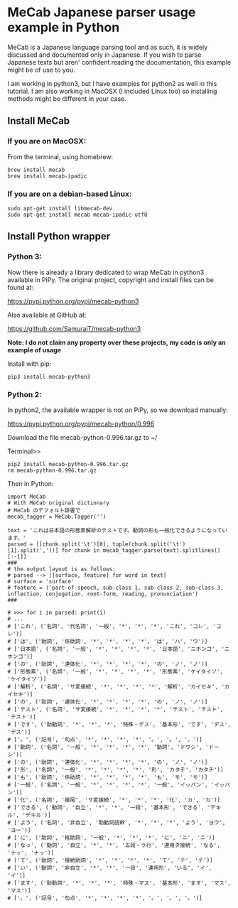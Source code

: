 # MeCab Japanese parser usage example in Python

MeCab is a Japanese language parsing tool and as such, it is widely discussed and documented only in Japanese.
If you wish to parse Japanese texts but aren' confident reading the documentation, this example might be of use to you.

I am working in python3, but I have examples for python2 as well in this tutorial.
I am also working in MacOSX (I included Linux too) so installing methods might be different in your case.

## Install MeCab

### If you are on MacOSX:

From the terminal, using homebrew:

```
brew install mecab
brew install mecab-ipadic
```

### If you are on a debian-based Linux:

```
sudo apt-get install libmecab-dev
sudo apt-get install mecab mecab-ipadic-utf8
```

## Install Python wrapper

### Python 3:

Now there is already a library dedicated to wrap MeCab in python3 available in PiPy.
The original project, copyright and install files can be found at:

https://pypi.python.org/pypi/mecab-python3

Also available at GitHub at:

https://github.com/SamuraiT/mecab-python3

**Note: I do not claim any property over these projects, my code is only an example of usage**

Install with pip:
```
pip3 install mecab-python3
```
### Python 2:

In python2, the available wrapper is not on PiPy, so we download manually:

https://pypi.python.org/pypi/mecab-python/0.996

Download the file mecab-python-0.996.tar.gz to \~/

Terminal>>
```
pip2 install mecab-python-0.996.tar.gz
rm mecab-python-0.996.tar.gz
```

Then in Python:

```
import MeCab
# With MeCab original dictionary
# MeCab のデフォルト辞書で
mecab_tagger = MeCab.Tagger('')

text = 'これは日本語の形態素解析のテストです。動詞の形も一般化できるようになっています。'
parsed = [[chunk.split('\t')[0], tuple(chunk.split('\t')[1].split(','))] for chunk in mecab_tagger.parse(text).splitlines()[:-1]]
###
# the output layout is as follows:
# parsed --> [[surface, feature] for word in text]
# surface = 'surface'
# feature = ('part-of-speech, sub-class 1, sub-class 2, sub-class 3, inflection, conjugation, root-form, reading, pronunciation')
###

# >>> for i in parsed: print(i)
# ...
# ['これ', ('名詞', '代名詞', '一般', '*', '*', '*', 'これ', 'コレ', 'コレ')]
# ['は', ('助詞', '係助詞', '*', '*', '*', '*', 'は', 'ハ', 'ワ')]
# ['日本語', ('名詞', '一般', '*', '*', '*', '*', '日本語', 'ニホンゴ', 'ニホンゴ')]
# ['の', ('助詞', '連体化', '*', '*', '*', '*', 'の', 'ノ', 'ノ')]
# ['形態素', ('名詞', '一般', '*', '*', '*', '*', '形態素', 'ケイタイソ', 'ケイタイソ')]
# ['解析', ('名詞', 'サ変接続', '*', '*', '*', '*', '解析', 'カイセキ', 'カイセキ')]
# ['の', ('助詞', '連体化', '*', '*', '*', '*', 'の', 'ノ', 'ノ')]
# ['テスト', ('名詞', 'サ変接続', '*', '*', '*', '*', 'テスト', 'テスト', 'テスト')]
# ['です', ('助動詞', '*', '*', '*', '特殊・デス', '基本形', 'です', 'デス', 'デス')]
# ['。', ('記号', '句点', '*', '*', '*', '*', '。', '。', '。')]
# ['動詞', ('名詞', '一般', '*', '*', '*', '*', '動詞', 'ドウシ', 'ドーシ')]
# ['の', ('助詞', '連体化', '*', '*', '*', '*', 'の', 'ノ', 'ノ')]
# ['形', ('名詞', '一般', '*', '*', '*', '*', '形', 'カタチ', 'カタチ')]
# ['も', ('助詞', '係助詞', '*', '*', '*', '*', 'も', 'モ', 'モ')]
# ['一般', ('名詞', '一般', '*', '*', '*', '*', '一般', 'イッパン', 'イッパン')]
# ['化', ('名詞', '接尾', 'サ変接続', '*', '*', '*', '化', 'カ', 'カ')]
# ['できる', ('動詞', '自立', '*', '*', '一段', '基本形', 'できる', 'デキル', 'デキル')]
# ['よう', ('名詞', '非自立', '助動詞語幹', '*', '*', '*', 'よう', 'ヨウ', 'ヨー')]
# ['に', ('助詞', '格助詞', '一般', '*', '*', '*', 'に', 'ニ', 'ニ')]
# ['なっ', ('動詞', '自立', '*', '*', '五段・ラ行', '連用タ接続', 'なる', 'ナッ', 'ナッ')]
# ['て', ('助詞', '接続助詞', '*', '*', '*', '*', 'て', 'テ', 'テ')]
# ['い', ('動詞', '非自立', '*', '*', '一段', '連用形', 'いる', 'イ', 'イ')]
# ['ます', ('助動詞', '*', '*', '*', '特殊・マス', '基本形', 'ます', 'マス', 'マス')]
# ['。', ('記号', '句点', '*', '*', '*', '*', '。', '。', '。')]
```
